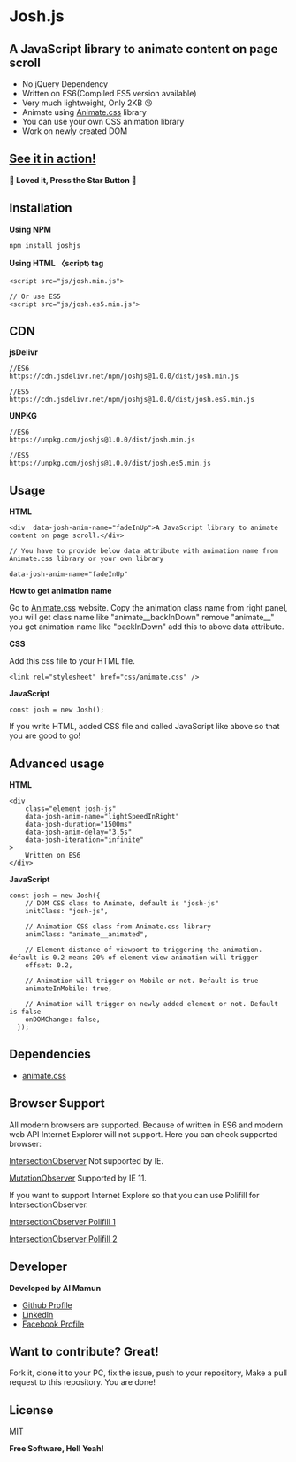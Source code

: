 # Josh.js

## A JavaScript library to animate content on page scroll

- No jQuery Dependency
- Written on ES6(Compiled ES5 version available)
- Very much lightweight, Only 2KB &#x1F618;
- Animate using [Animate.css](https://github.com/daneden/animate.css) library
- You can use your own CSS animation library
- Work on newly created DOM

## [See it in action!](https://mamunhpath.github.io/josh.js/)

**&#x1F49D; Loved it, Press the Star Button &#x1F49D;**

## Installation

**Using NPM**

```
npm install joshjs
```

**Using HTML &#12296;script&#9002; tag**

```
<script src="js/josh.min.js">
  
// Or use ES5
<script src="js/josh.es5.min.js">
```
## CDN

**jsDelivr**

```
//ES6
https://cdn.jsdelivr.net/npm/joshjs@1.0.0/dist/josh.min.js

//ES5
https://cdn.jsdelivr.net/npm/joshjs@1.0.0/dist/josh.es5.min.js

```

**UNPKG**

```
//ES6
https://unpkg.com/joshjs@1.0.0/dist/josh.min.js

//ES5
https://unpkg.com/joshjs@1.0.0/dist/josh.es5.min.js
```

## Usage

**HTML**

```
<div  data-josh-anim-name="fadeInUp">A JavaScript library to animate content on page scroll.</div>
  
// You have to provide below data attribute with animation name from Animate.css library or your own library

data-josh-anim-name="fadeInUp"
```

**How to get animation name**

Go to [Animate.css](https://animate.style/) website. Copy the animation class name from right panel, you will get class name like "animate__backInDown" remove "animate__" you get animation name like "backInDown" add this to above data attribute.

**CSS**

Add this css file to your HTML file.

```
<link rel="stylesheet" href="css/animate.css" />
```

**JavaScript**

```
const josh = new Josh();
```

If you write HTML, added CSS file and called JavaScript like above so that you are good to go!

## Advanced usage

**HTML**

```
<div
    class="element josh-js"
    data-josh-anim-name="lightSpeedInRight"
    data-josh-duration="1500ms"
    data-josh-anim-delay="3.5s"
    data-josh-iteration="infinite"
>
    Written on ES6
</div>
```

**JavaScript**

```
const josh = new Josh({
    // DOM CSS class to Animate, default is "josh-js"
    initClass: "josh-js",

    // Animation CSS class from Animate.css library
    animClass: "animate__animated",

    // Element distance of viewport to triggering the animation. default is 0.2 means 20% of element view animation will trigger
    offset: 0.2,

    // Animation will trigger on Mobile or not. Default is true
    animateInMobile: true,

    // Animation will trigger on newly added element or not. Default is false
    onDOMChange: false,
  });
```

## Dependencies

- [animate.css](https://github.com/daneden/animate.css)

## Browser Support

All modern browsers are supported. Because of written in ES6 and modern web API Internet Explorer will not support.
Here you can check supported browser:

[IntersectionObserver](https://developer.mozilla.org/en-US/docs/Web/API/IntersectionObserver) Not supported by IE.

[MutationObserver](https://developer.mozilla.org/en-US/docs/Web/API/MutationObserver) Supported by IE 11.

If you want to support Internet Explore so that you can use Polifill for IntersectionObserver.

[IntersectionObserver Polifill 1](https://github.com/w3c/IntersectionObserver/tree/master/polyfill)

[IntersectionObserver Polifill 2](https://www.npmjs.com/package/intersection-observer-polyfill)

## Developer

**Developed by Al Mamun**

- [Github Profile](//github.com/mamunhpath)
- [LinkedIn](https://www.linkedin.com/in/al-mamun-38874348/)
- [Facebook Profile](//facebook.com/mamunhpath)

## Want to contribute? Great!

Fork it, clone it to your PC, fix the issue, push to your repository, Make a pull request to this repository. You are done!

## License

MIT

**Free Software, Hell Yeah!**
